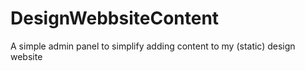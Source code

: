 # DesignWebbsiteContent
A simple admin panel to simplify adding content to my (static) design website

